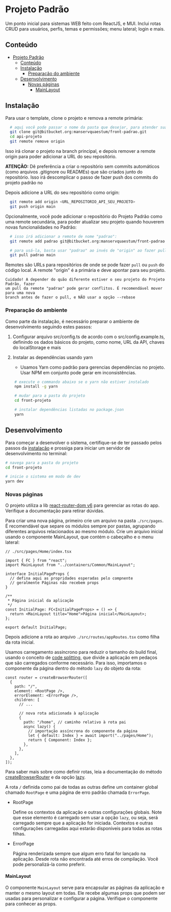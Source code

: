 # Projeto Padrão

Um ponto inicial para sistemas WEB feito com ReactJS, e MUI. Inclui rotas CRUD para usuários, perfis, temas e permissões; menu lateral; login e mais.

## Conteúdo

- [Projeto Padrão](#projeto-padrão)
  - [Conteúdo](#conteúdo)
  - [Instalação](#instalação)
    - [Preparação do ambiente](#preparação-do-ambiente)
  - [Desenvolvimento](#desenvolvimento)
    - [Novas páginas](#novas-páginas)
      - [MainLayout](#mainlayout)

## Instalação

Para usar o template, clone o projeto e remova a remote primária:

```bash
  # aqui você pode passar o nome da pasta que desejar, para atender sua necessidade
  git clone git@bitbucket.org:manservquaestum/front-padrao.git
  cd api-projeto
  git remote remove origin
```

Isso irá clonar o projeto na branch principal, e depois remover a remote origin para poder adicionar a URL do seu repositório.

**ATENÇÃO:** Dê preferência a criar o repositório sem commits automáticos (como arquivos .gitignore ou READMEs) que são criados junto do repositório. Isso irá descomplicar o passo de fazer push dos commits do projeto padrão no

Depois adicione a URL do seu repositório como origin:

```bash
  git remote add origin <URL_REPOSITORIO_API_SEU_PROJETO>
  git push origin main
```

Opcionalmente, você pode adicionar o repositório do Projeto Padrão como uma remote secundária, para poder atualizar seu projeto quando houverem novas funcionalidades no Padrão:

```bash
  # isso irá adicionar a remote de nome "padrao":
  git remote add padrao git@bitbucket.org:manservquaestum/front-padrao.git

  # para usá-la, basta usar "padrao" ao invés de "origin" ao fazer pull:
  git pull padrao main

```

Remotes são URLs para repositórios de onde se pode fazer `pull` ou `push` do código local. A remote "origin" é a primária e deve apontar para seu projeto.

    Cuidado! A depender do quão diferente estiver o seu projeto do Projeto Padrão, fazer
    um pull da remote "padrao" pode gerar conflitos. É recomendável mover para uma nova
    branch antes de fazer o pull, e NÃO usar a opção --rebase

### Preparação do ambiente

Como parte da instalação, é necessário preparar o ambiente de desenvolvimento seguindo estes passos:

1. Configurar arquivo src/config.ts de acordo com o src/config.example.ts, definindo os dados básicos do projeto, como nome, URL da API, chaves do localStorage e mais

2. Instalar as dependências usando yarn
   - Usamos Yarn como padrão para gerencias dependências no projeto. Usar NPM em conjunto pode gerar em inconsistências.

```bash
    # execute o commando abaixo se o yarn não estiver instalado
    npm install -g yarn

    # mudar para a pasta do projeto
    cd front-projeto

    # instalar dependências listadas no package.json
    yarn
```

## Desenvolvimento

Para começar a desenvolver o sistema, certifique-se de ter passado pelos passos da [instalação](#instalação) e prossiga para iniciar um servidor de desenvolvimento no terminal:

```bash
# navega para a pasta do projeto
cd front-projeto

# inicie o sistema em modo de dev
yarn dev
```

### Novas páginas

O projeto utiliza a lib [react-router-dom v6](https://reactrouter.com/en/6.23.1) para gerenciar as rotas do app. Verifique a documentação para retirar dúvidas.

Para criar uma nova página, primeiro crie um arquivo na pasta `./src/pages`. É recomendável que separe os módulos sempre por pastas, agrupando diferentes arquivos relacionados ao mesmo módulo. Crie um arquivo inicial usando o componente MainLayout, que contém o cabeçalho e o menu lateral:

```tsx
// ./src/pages/Home/index.tsx

import { FC } from "react";
import MainLayout from "../containers/Common/MainLayout";

interface InitialPageProps {
  // defina aqui as propridades esperadas pelo compnente
  // geralmente Páginas não recebem props
}

/**
 * Página inicial da aplicação
 */
const InitialPage: FC<InitialPageProps> = () => {
  return <MainLayout title="Home">Página inicial</MainLayout>;
};

export default InitialPage;
```

Depois adicione a rota ao arquivo `./src/routes/appRoutes.tsx` como filha da rota inicial.

Usamos carregamento assíncrono para reduzir o tamanho do build final, usando o conceito de [code splitting](https://create-react-app.dev/docs/code-splitting/), que divide a aplicação em pedaços que são carregados conforme necessário. Para isso, importamos o componente da página dentro do método `lazy` do objeto da rota:

```tsx
const router = createBrowserRouter([
  {
    path: "/",
    element: <RootPage />,
    errorElement: <ErrorPage />,
    children: [
      // ...

      // nova rota adicionada à aplicação
      {
        path: "/home", // caminho relativo à rota pai
        async lazy() {
          // importação assíncrona do componente da página
          let { default: Index } = await import("../pages/Home");
          return { Component: Index };
        },
      },
    ],
  },
]);
```

Para saber mais sobre como definir rotas, leia a documentação do método [createBrowserRouter](https://reactrouter.com/en/main/routers/create-browser-router) e da opção [lazy](https://reactrouter.com/en/main/route/lazy).

A rota `/` definida como pai de todas as outras define um container global chamado `RootPage` e uma página de erro padrão chamada `ErrorPage`.

- RootPage

  Define os contextos da aplicação e outras configurações globais. Note que esse elemento é carregado sem usar a opção `lazy`, ou seja, será carregado sempre que a aplicação for iniciada. Contextos e outras configurações carregadas aqui estarão disponíveis para todas as rotas filhas.

- ErrorPage

  Página renderizada sempre que algum erro fatal for lançado na aplicação. Desde rota não encontrada até erros de compilação. Você pode personalizá-la como preferir.

#### MainLayout

O componente `MainLayout` serve para encapsular as páginas da aplicação e manter o mesmo layout em todas. Ele recebe algumas props que podem ser usadas para personalizar e configurar a página. Verifique o componente para conhecer as props.
